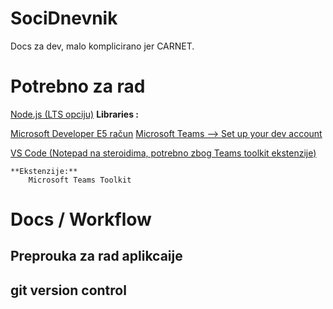 # SociDnevnik
Docs za dev, malo komplicirano jer CARNET.

# Potrebno za rad 

[Node.js (LTS opciju)](https://nodejs.org/en/download/)
    **Libraries :**

[Microsoft Developer E5 račun](https://docs.microsoft.com/en-us/microsoftteams/platform/build-your-first-app/build-first-app-overview#set-up-your-development-account)
    [Microsoft Teams --> Set up your dev account](https://docs.microsoft.com/en-us/microsoftteams/platform/build-your-first-app/build-first-app-overview#set-up-your-development-account)

[VS Code (Notepad na steroidima, potrebno zbog Teams toolkit ekstenzije)](https://code.visualstudio.com)

    **Ekstenzije:**
        Microsoft Teams Toolkit
         


# Docs / Workflow 

## Preprouka za rad aplikcaije 

## git version control 